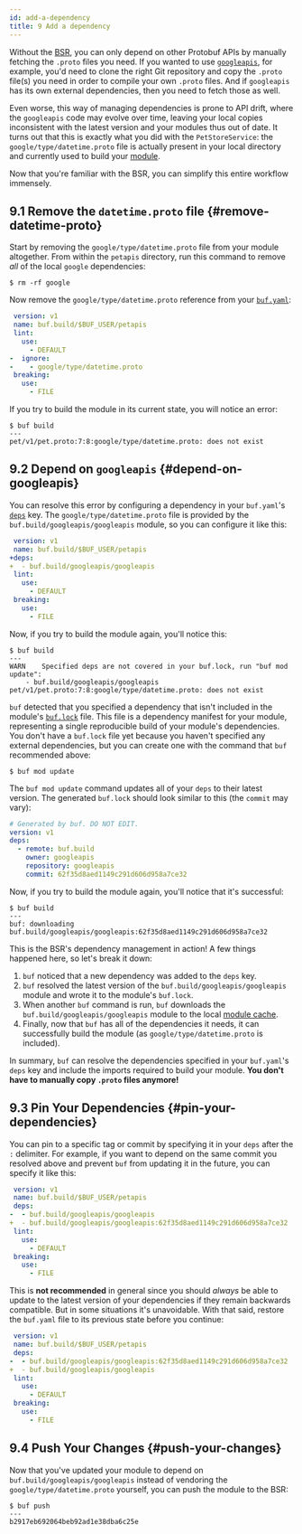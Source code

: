 ```yaml
---
id: add-a-dependency
title: 9 Add a dependency
---
```


Without the [BSR](../bsr/overview.md), you can only depend on other Protobuf APIs by manually
fetching the `.proto` files you need. If you wanted to use
[`googleapis`](https://github.com/googleapis/googleapis), for example, you'd need to clone the right
Git repository and copy the `.proto` file(s) you need in order to compile your own `.proto` files.
And if `googleapis` has its own external dependencies, then you need to fetch those as well.

Even worse, this way of managing dependencies is prone to API drift, where the `googleapis`
code may evolve over time, leaving your local copies inconsistent with the latest version and your
modules thus out of date. It turns out that this is exactly what you did with the `PetStoreService`:
the `google/type/datetime.proto` file is actually present in your local directory and currently
used to build your [module](../bsr/overview.md#modules).

Now that you're familiar with the BSR, you can simplify this entire workflow immensely.

## 9.1 Remove the `datetime.proto` file {#remove-datetime-proto}

Start by removing the `google/type/datetime.proto` file from your module altogether.
From within the `petapis` directory, run this command to remove _all_ of the local `google`
dependencies:

```terminal
$ rm -rf google
```

Now remove the `google/type/datetime.proto` reference from your [`buf.yaml`](../configuration/v1/buf-yaml.md):

```yaml title="buf.yaml" {6-7}
 version: v1
 name: buf.build/$BUF_USER/petapis
 lint:
   use:
     - DEFAULT
-  ignore:
-    - google/type/datetime.proto
 breaking:
   use:
     - FILE
```

If you try to build the module in its current state, you will notice an error:

```terminal
$ buf build
---
pet/v1/pet.proto:7:8:google/type/datetime.proto: does not exist
```

## 9.2 Depend on `googleapis` {#depend-on-googleapis}

You can resolve this error by configuring a dependency in your `buf.yaml`'s
[`deps`](/configuration/v1/buf-yaml#deps) key. The `google/type/datetime.proto` file is provided by
the `buf.build/googleapis/googleapis` module, so you can configure it like this:

```yaml title="buf.yaml" {3-4}
 version: v1
 name: buf.build/$BUF_USER/petapis
+deps:
+  - buf.build/googleapis/googleapis
 lint:
   use:
     - DEFAULT
 breaking:
   use:
     - FILE
```

Now, if you try to build the module again, you'll notice this:

```terminal
$ buf build
---
WARN	Specified deps are not covered in your buf.lock, run "buf mod update":
	- buf.build/googleapis/googleapis
pet/v1/pet.proto:7:8:google/type/datetime.proto: does not exist
```

`buf` detected that you specified a dependency that isn't included in the module's
[`buf.lock`](../configuration/v1/buf-lock.md) file. This file is a dependency manifest for your
module, representing a single reproducible build of your module's dependencies. You don't have a
`buf.lock` file yet because you haven't specified any external dependencies, but you can create one with
the command that `buf` recommended above:

```terminal
$ buf mod update
```

The `buf mod update` command updates all of your `deps` to their latest version. The generated
`buf.lock` should look similar to this (the `commit` may vary):

```yaml title="buf.lock"
# Generated by buf. DO NOT EDIT.
version: v1
deps:
  - remote: buf.build
    owner: googleapis
    repository: googleapis
    commit: 62f35d8aed1149c291d606d958a7ce32
```

Now, if you try to build the module again, you'll notice that it's successful:

```terminal
$ buf build
---
buf: downloading buf.build/googleapis/googleapis:62f35d8aed1149c291d606d958a7ce32
```

This is the BSR's dependency management in action! A few things happened here, so let's break it down:

  1. `buf` noticed that a new dependency was added to the `deps` key.
  2. `buf` resolved the latest version of the `buf.build/googleapis/googleapis` module and wrote it to the
      module's `buf.lock`.
  3. When another `buf` command is run, `buf` downloads the `buf.build/googleapis/googleapis` module to the
     local [module cache](../bsr/overview.md#module-cache).
  4. Finally, now that `buf` has all of the dependencies it needs, it can successfully build the module
     (as `google/type/datetime.proto` is included).

In summary, `buf` can resolve the dependencies specified in your `buf.yaml`'s `deps` key and include
the imports required to build your module. **You don't have to manually copy `.proto` files anymore!**

## 9.3 Pin Your Dependencies {#pin-your-dependencies}

You can pin to a specific tag or commit by specifying it in your `deps` after the `:` delimiter. For example,
if you want to depend on the same commit you resolved above and prevent `buf` from updating it in the future,
you can specify it like this:

```yaml title="buf.yaml" {4-5}
 version: v1
 name: buf.build/$BUF_USER/petapis
 deps:
-  - buf.build/googleapis/googleapis
+  - buf.build/googleapis/googleapis:62f35d8aed1149c291d606d958a7ce32
 lint:
   use:
     - DEFAULT
 breaking:
   use:
     - FILE
```

This is **not recommended** in general since you should _always_ be able to update to the latest version of
your dependencies if they remain backwards compatible. But in some situations it's unavoidable.
With that said, restore the `buf.yaml` file to its previous state before you continue:

```yaml title="buf.yaml" {4-5}
 version: v1
 name: buf.build/$BUF_USER/petapis
 deps:
-  - buf.build/googleapis/googleapis:62f35d8aed1149c291d606d958a7ce32
+  - buf.build/googleapis/googleapis
 lint:
   use:
     - DEFAULT
 breaking:
   use:
     - FILE
```

## 9.4 Push Your Changes {#push-your-changes}

Now that you've updated your module to depend on `buf.build/googleapis/googleapis` instead of vendoring
the `google/type/datetime.proto` yourself, you can push the module to the BSR:

```terminal
$ buf push
---
b2917eb692064beb92ad1e38dba6c25e
```

